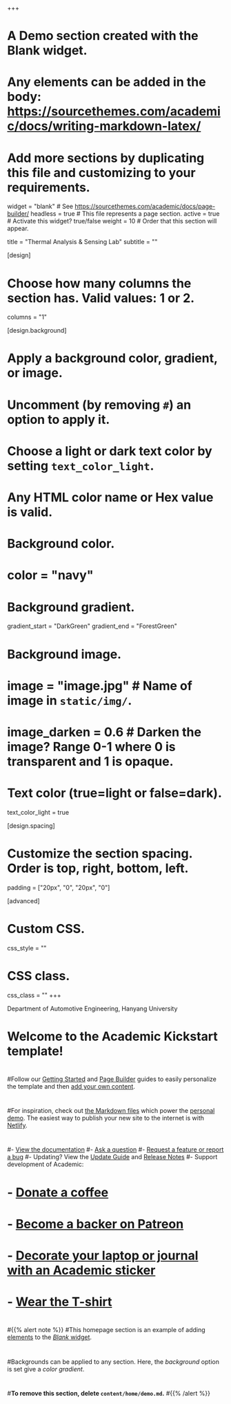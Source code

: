 +++
# A Demo section created with the Blank widget.
# Any elements can be added in the body: https://sourcethemes.com/academic/docs/writing-markdown-latex/
# Add more sections by duplicating this file and customizing to your requirements.

widget = "blank"  # See https://sourcethemes.com/academic/docs/page-builder/
headless = true  # This file represents a page section.
active = true  # Activate this widget? true/false
weight = 10  # Order that this section will appear.

title = "Thermal Analysis & Sensing Lab"
subtitle = ""

[design]
  # Choose how many columns the section has. Valid values: 1 or 2.
  columns = "1"

[design.background]
  # Apply a background color, gradient, or image.
  #   Uncomment (by removing `#`) an option to apply it.
  #   Choose a light or dark text color by setting `text_color_light`.
  #   Any HTML color name or Hex value is valid.

  # Background color.
  # color = "navy"
  
  # Background gradient.
  gradient_start = "DarkGreen"
  gradient_end = "ForestGreen"
  
  # Background image.
  # image = "image.jpg"  # Name of image in `static/img/`.
  # image_darken = 0.6  # Darken the image? Range 0-1 where 0 is transparent and 1 is opaque.

  # Text color (true=light or false=dark).
  text_color_light = true

[design.spacing]
  # Customize the section spacing. Order is top, right, bottom, left.
  padding = ["20px", "0", "20px", "0"]

[advanced]
 # Custom CSS. 
 css_style = ""
 
 # CSS class.
 css_class = ""
+++

Department of Automotive Engineering,
Hanyang University

# Welcome to the **Academic Kickstart** template!
#
#Follow our [Getting Started](https://sourcethemes.com/academic/docs/get-started/) and [Page Builder](https://sourcethemes.com/academic/docs/widgets/) guides to easily personalize the template and then [add your own content](https://sourcethemes.com/academic/docs/managing-content/).
#
#For inspiration, check out [the Markdown files](https://sourcethemes.com/academic/docs/install/#demo-content) which power the [personal demo](https://academic-demo.netlify.com/). The easiest way to publish your new site to the internet is with [Netlify](https://sourcethemes.com/academic/docs/deployment/).
#
#- [View the documentation](https://sourcethemes.com/academic/docs/)
#- [Ask a question](http://discuss.gohugo.io/)
#- [Request a feature or report a bug](https://github.com/gcushen/hugo-academic/issues)
#- Updating? View the [Update Guide](https://sourcethemes.com/academic/docs/update/) and [Release Notes](https://sourcethemes.com/academic/updates/)
#- Support development of Academic:
#  - [Donate a coffee](https://paypal.me/cushen)
#  - [Become a backer on Patreon](https://www.patreon.com/cushen)
#  - [Decorate your laptop or journal with an Academic sticker](https://www.redbubble.com/people/neutreno/works/34387919-academic)
#  - [Wear the T-shirt](https://academic.threadless.com/)
#
#{{% alert note %}}
#This homepage section is an example of adding [elements](https://sourcethemes.com/academic/docs/writing-markdown-latex/) to the [*Blank* widget](https://sourcethemes.com/academic/docs/widgets/).
#
#Backgrounds can be applied to any section. Here, the *background* option is set give a *color gradient*.
#
#**To remove this section, delete `content/home/demo.md`.**
#{{% /alert %}}

